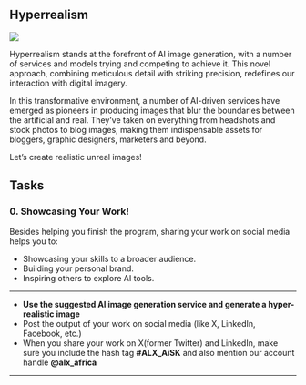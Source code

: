 ## Hyperrealism

![](https://alxappliedai.github.io/alx_applied_ai_assets/hyperrealism/hyperrealism-00.jpeg)

Hyperrealism stands at the forefront of AI image generation, with a number of services and models trying and competing to achieve it. This novel approach, combining meticulous detail with striking precision, redefines our interaction with digital imagery.

In this transformative environment, a number of AI-driven services have emerged as pioneers in producing images that blur the boundaries between the artificial and real. They’ve taken on everything from headshots and stock photos to blog images, making them indispensable assets for bloggers, graphic designers, marketers and beyond.

Let’s create realistic unreal images!

## Tasks

### 0\. Showcasing Your Work!

Besides helping you finish the program, sharing your work on social media helps you to:

- Showcasing your skills to a broader audience.
- Building your personal brand.
- Inspiring others to explore AI tools.

---

- **Use the suggested AI image generation service and generate a hyper-realistic image**
- Post the output of your work on social media (like X, LinkedIn, Facebook, etc.)
- When you share your work on X(former Twitter) and LinkedIn, make sure you include the hash tag **#ALX_AiSK** and also mention our account handle **@alx_africa**

---
